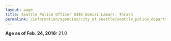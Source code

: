 ```yaml
---
layout: page
title: Seattle Police Officer 8346 Domisi Lamarr. Thrash
permalink: /information/agencies/city_of_seattle/seattle_police_department/copbook/8346/
---
```


**Age as of Feb. 24, 2016:** 21.0
